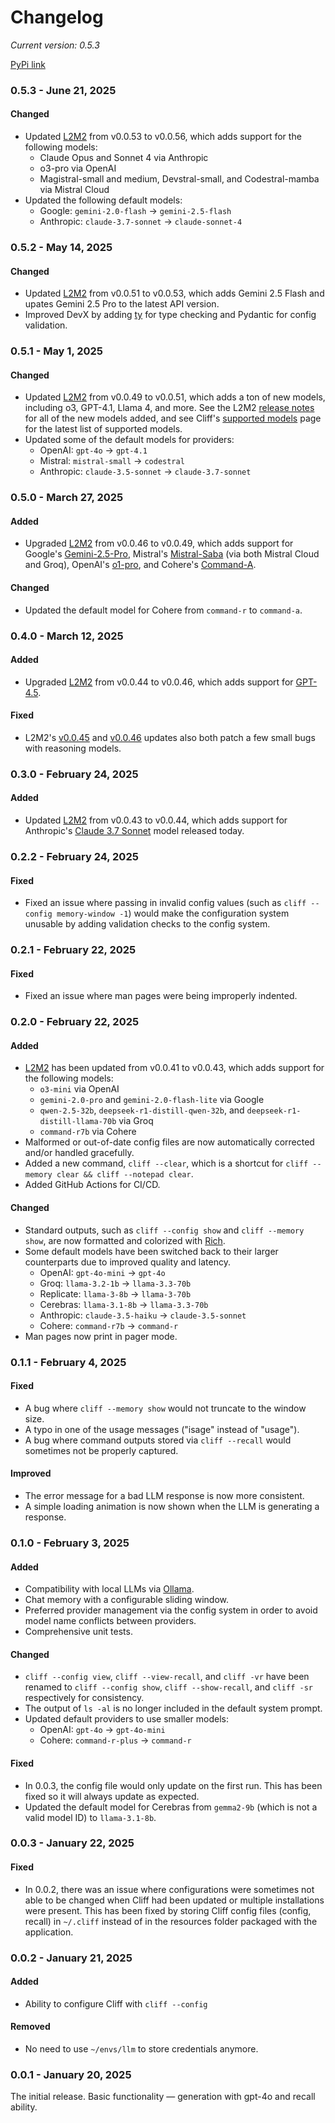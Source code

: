 # Changelog

_Current version: 0.5.3_

[PyPi link](https://pypi.org/project/cliff-cli/)

### 0.5.3 - June 21, 2025

#### Changed

- Updated [L2M2](https://github.com/pkelaita/l2m2) from v0.0.53 to v0.0.56, which adds support for the following models:
  - Claude Opus and Sonnet 4 via Anthropic
  - o3-pro via OpenAI
  - Magistral-small and medium, Devstral-small, and Codestral-mamba via Mistral Cloud
- Updated the following default models:
  - Google: `gemini-2.0-flash` → `gemini-2.5-flash`
  - Anthropic: `claude-3.7-sonnet` → `claude-sonnet-4`

### 0.5.2 - May 14, 2025

#### Changed

- Updated [L2M2](https://github.com/pkelaita/l2m2) from v0.0.51 to v0.0.53, which adds Gemini 2.5 Flash and upates Gemini 2.5 Pro to the latest API version.
- Improved DevX by adding [ty](https://github.com/astral-sh/ty) for type checking and Pydantic for config validation.

### 0.5.1 - May 1, 2025

#### Changed

- Updated [L2M2](https://github.com/pkelaita/l2m2) from v0.0.49 to v0.0.51, which adds a ton of new models, including o3, GPT-4.1, Llama 4, and more. See the L2M2 [release notes](https://github.com/pkelaita/l2m2/releases/tag/v0.0.51) for all of the new models added, and see Cliff's [supported models](https://github.com/pkelaita/cliff/blob/main/docs/supported_models.md) page for the latest list of supported models.
- Updated some of the default models for providers:
  - OpenAI: `gpt-4o` → `gpt-4.1`
  - Mistral: `mistral-small` → `codestral`
  - Anthropic: `claude-3.5-sonnet` → `claude-3.7-sonnet`

### 0.5.0 - March 27, 2025

#### Added

- Upgraded [L2M2](https://github.com/pkelaita/l2m2) from v0.0.46 to v0.0.49, which adds support for Google's [Gemini-2.5-Pro](https://blog.google/technology/google-deepmind/gemini-model-thinking-updates-march-2025/), Mistral's [Mistral-Saba](https://mistral.ai/news/mistral-saba) (via both Mistral Cloud and Groq), OpenAI's [o1-pro](https://platform.openai.com/docs/models/o1-pro), and Cohere's [Command-A](https://cohere.com/blog/command-a).

#### Changed

- Updated the default model for Cohere from `command-r` to `command-a`.

### 0.4.0 - March 12, 2025

#### Added

- Upgraded [L2M2](https://github.com/pkelaita/l2m2) from v0.0.44 to v0.0.46, which adds support for [GPT-4.5](https://openai.com/index/introducing-gpt-4-5/).

#### Fixed

- L2M2's [v0.0.45](https://github.com/pkelaita/l2m2/releases/tag/v0.0.45) and [v0.0.46](https://github.com/pkelaita/l2m2/releases/tag/v0.0.46) updates also both patch a few small bugs with reasoning models.

### 0.3.0 - February 24, 2025

#### Added

- Updated [L2M2](https://github.com/pkelaita/l2m2) from v0.0.43 to v0.0.44, which adds support for Anthropic's [Claude 3.7 Sonnet](https://www.anthropic.com/news/claude-3-7-sonnet) model released today.

### 0.2.2 - February 24, 2025

#### Fixed

- Fixed an issue where passing in invalid config values (such as `cliff --config memory-window -1`) would make the configuration system unusable by adding validation checks to the config system.

### 0.2.1 - February 22, 2025

#### Fixed

- Fixed an issue where man pages were being improperly indented.

### 0.2.0 - February 22, 2025

#### Added

- [L2M2](https://github.com/pkelaita/l2m2) has been updated from v0.0.41 to v0.0.43, which adds support for the following models:
  - `o3-mini` via OpenAI
  - `gemini-2.0-pro` and `gemini-2.0-flash-lite` via Google
  - `qwen-2.5-32b`, `deepseek-r1-distill-qwen-32b`, and `deepseek-r1-distill-llama-70b` via Groq
  - `command-r7b` via Cohere
- Malformed or out-of-date config files are now automatically corrected and/or handled gracefully.
- Added a new command, `cliff --clear`, which is a shortcut for `cliff --memory clear && cliff --notepad clear`.
- Added GitHub Actions for CI/CD.

#### Changed

- Standard outputs, such as `cliff --config show` and `cliff --memory show`, are now formatted and colorized with [Rich](https://github.com/Textualize/rich).
- Some default models have been switched back to their larger counterparts due to improved quality and latency.
  - OpenAI: `gpt-4o-mini` → `gpt-4o`
  - Groq: `llama-3.2-1b` → `llama-3.3-70b`
  - Replicate: `llama-3-8b` → `llama-3-70b`
  - Cerebras: `llama-3.1-8b` → `llama-3.3-70b`
  - Anthropic: `claude-3.5-haiku` → `claude-3.5-sonnet`
  - Cohere: `command-r7b` → `command-r`
- Man pages now print in pager mode.

### 0.1.1 - February 4, 2025

#### Fixed

- A bug where `cliff --memory show` would not truncate to the window size.
- A typo in one of the usage messages ("isage" instead of "usage").
- A bug where command outputs stored via `cliff --recall` would sometimes not be properly captured.

#### Improved

- The error message for a bad LLM response is now more consistent.
- A simple loading animation is now shown when the LLM is generating a response.

### 0.1.0 - February 3, 2025

#### Added

- Compatibility with local LLMs via [Ollama](https://ollama.ai/).
- Chat memory with a configurable sliding window.
- Preferred provider management via the config system in order to avoid model name conflicts between providers.
- Comprehensive unit tests.

#### Changed

- `cliff --config view`, `cliff --view-recall`, and `cliff -vr` have been renamed to `cliff --config show`, `cliff --show-recall`, and `cliff -sr` respectively for consistency.
- The output of `ls -al` is no longer included in the default system prompt.
- Updated default providers to use smaller models:
  - OpenAI: `gpt-4o` → `gpt-4o-mini`
  - Cohere: `command-r-plus` → `command-r`

#### Fixed

- In 0.0.3, the config file would only update on the first run. This has been fixed so it will always update as expected.
- Updated the default model for Cerebras from `gemma2-9b` (which is not a valid model ID) to `llama-3.1-8b`.

### 0.0.3 - January 22, 2025

#### Fixed

- In 0.0.2, there was an issue where configurations were sometimes not able to be changed when Cliff had been updated or multiple installations were present. This has been fixed by storing Cliff config files (config, recall) in `~/.cliff` instead of in the resources folder packaged with the application.

### 0.0.2 - January 21, 2025

#### Added

- Ability to configure Cliff with `cliff --config`

#### Removed

- No need to use `~/envs/llm` to store credentials anymore.

### 0.0.1 - January 20, 2025

The initial release. Basic functionality — generation with gpt-4o and recall ability.
